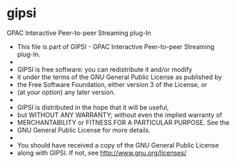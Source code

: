 gipsi
=====

GPAC Interactive Peer-to-peer Streaming plug-In
 * This file is part of GIPSI - GPAC Interactive Peer-to-peer Streaming plug-In.
 *
 *    GIPSI is free software: you can redistribute it and/or modify
 *    it under the terms of the GNU General Public License as published by
 *    the Free Software Foundation, either version 3 of the License, or
 *    (at your option) any later version.
 *
 *    GIPSI is distributed in the hope that it will be useful,
 *    but WITHOUT ANY WARRANTY; without even the implied warranty of
 *    MERCHANTABILITY or FITNESS FOR A PARTICULAR PURPOSE.  See the
 *    GNU General Public License for more details.
 *
 *    You should have received a copy of the GNU General Public License
 *    along with GIPSI.  If not, see <http://www.gnu.org/licenses/>
